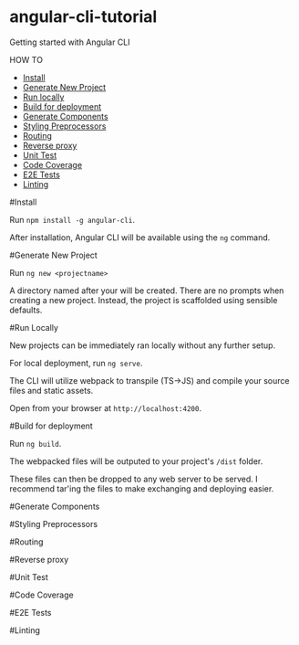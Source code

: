 # angular-cli-tutorial
Getting started with Angular CLI

HOW TO
- [Install](#install)
- [Generate New Project](#generate-new-project)
- [Run locally](#run-locally)
- [Build for deployment](#build-for-deployment)
- [Generate Components](#generate-components)
- [Styling Preprocessors](#styling-preprocessors)
- [Routing](#routing)
- [Reverse proxy](#reverse-proxy)
- [Unit Test](#unit-test)
- [Code Coverage](#code-coverage)
- [E2E Tests](#e2e-tests)
- [Linting](#linting)

#Install

Run `npm install -g angular-cli`.

After installation, Angular CLI will be available using the `ng` command.

#Generate New Project

Run `ng new <projectname>`

A directory named after your <projectname> will be created.  There are no prompts when creating a new project.  Instead, the project is scaffolded using sensible defaults.

#Run Locally

New projects can be immediately ran locally without any further setup.

For local deployment, run `ng serve`.

The CLI will utilize webpack to transpile (TS->JS) and compile your source files and static assets.

Open from your browser at `http://localhost:4200`.

#Build for deployment

Run `ng build`.  

The webpacked files will be outputed to your project's `/dist` folder.

These files can then be dropped to any web server to be served.  I recommend tar'ing the files to make exchanging and deploying easier.

#Generate Components

#Styling Preprocessors

#Routing 

#Reverse proxy

#Unit Test

#Code Coverage

#E2E Tests

#Linting
